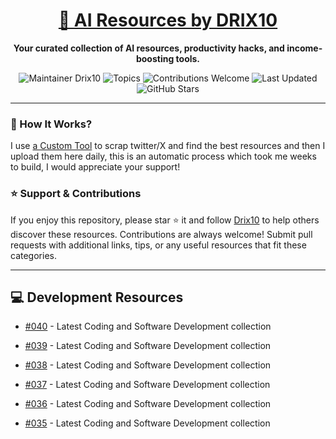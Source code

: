 <div align="center">
  <h1><a href="https://x.com/DRIX_10_" target="_blank">🚀 AI Resources by DRIX10</a></h1>
  <p><strong>Your curated collection of AI resources, productivity hacks, and income-boosting tools.</strong></p>
</div>

<div align="center">
  <img src="https://img.shields.io/badge/Maintainer-Drix10-blue" alt="Maintainer Drix10" />
  <img src="https://img.shields.io/badge/Topics-Productivity%2C%20AI%2C%20Tips%20and%20Tricks-red" alt="Topics" />
  <img src="https://img.shields.io/badge/Contributions-Welcome-brightgreen" alt="Contributions Welcome" />
  <img src="https://img.shields.io/github/last-commit/Drix10/ai-resources?style=flat-square&color=5D6D7E" alt="Last Updated" />
  <img src="https://img.shields.io/github/stars/Drix10/ai-resources?style=social" alt="GitHub Stars" />
</div>

---

### 🧵 How It Works?

I use [a Custom Tool](https://github.com/Drix10/Twitter-Gemini-GitHub-MVP) to scrap twitter/X and find the best resources and then I upload them here daily, this is an automatic process which took me weeks to build, I would appreciate your support!

### ⭐️ Support & Contributions

If you enjoy this repository, please star ⭐️ it and follow [Drix10](https://github.com/Drix10) to help others discover these resources. Contributions are always welcome! Submit pull requests with additional links, tips, or any useful resources that fit these categories.

---


## 💻 Development Resources
- [#040](https://github.com/Drix10/ai-resources/blob/main/Coding%20and%20Software%20Development/resources-040.md) - Latest Coding and Software Development collection

- [#039](https://github.com/Drix10/ai-resources/blob/main/Coding%20and%20Software%20Development/resources-039.md) - Latest Coding and Software Development collection

- [#038](https://github.com/Drix10/ai-resources/blob/main/Coding%20and%20Software%20Development/resources-038.md) - Latest Coding and Software Development collection

- [#037](https://github.com/Drix10/ai-resources/blob/main/Coding%20and%20Software%20Development/resources-037.md) - Latest Coding and Software Development collection

- [#036](https://github.com/Drix10/ai-resources/blob/main/Coding%20and%20Software%20Development/resources-036.md) - Latest Coding and Software Development collection

- [#035](https://github.com/Drix10/ai-resources/blob/main/Coding%20and%20Software%20Development/resources-035.md) - Latest Coding and Software Development collection